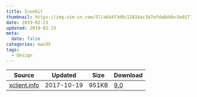 ```yaml
---
title: IconKit
thumbnail: https://img.vim-cn.com/57/a644f3d9c12816ac1b7efda8ddbc5e01779395.png
date: 2019-02-23
updated: 2019-02-23
meta:
  date: false
categories: macOS
tags:
  - Design
---
```


| Source                                  | Updated   | Size | Download                                               |
| ----------------------------------------- | ---------- | -------- | ------------------------------------------------------------ |
| <div class="unknown">[xclient.info](http://xclient.info/s/iconkit.html)</div> | 2017-10-19 | 951KB   | [9.0](https://img.vim-cn.com/24/a42106ba9e592869dc2293da2c04b11bf7657d.zip) |
